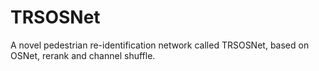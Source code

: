 # TRSOSNet
A novel pedestrian re-identification network called TRSOSNet, based on OSNet, rerank and channel shuffle.

